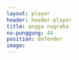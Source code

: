 ```yaml
---
layout: player
header: header-player
title: angga nugraha
no-punggung: 44
position: defender
image: 
---
```

